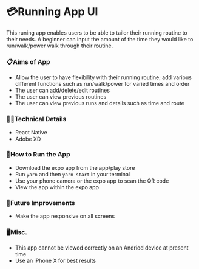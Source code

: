 
# 💳Running App UI
This runing app enables users to be able to tailor their running routine to their needs. A beginner can input the amount of the time they would like to run/walk/power walk through their routine.  

### 📋Aims of App
* Allow the user to have flexibility with their running routine; add various different functions such as run/walk/power for varied times and order
* The user can add/delete/edit routines
* The user can view previous routines 
* The user can view previous runs and details such as time and route 

### 👩‍💻Technical Details
* React Native
* Adobe XD

### 🔧How to Run the App
* Download the expo app from the app/play store
* Run `yarn` and then `yarn start` in your terminal 
* Use your phone camera or the expo app to scan the QR code 
* View the app within the expo app 

### 💭Future Improvements
* Make the app responsive on all screens 

### 🖥️Misc.
* This app cannot be viewed correctly on an Andriod device at present time 
* Use an iPhone X for best results 
